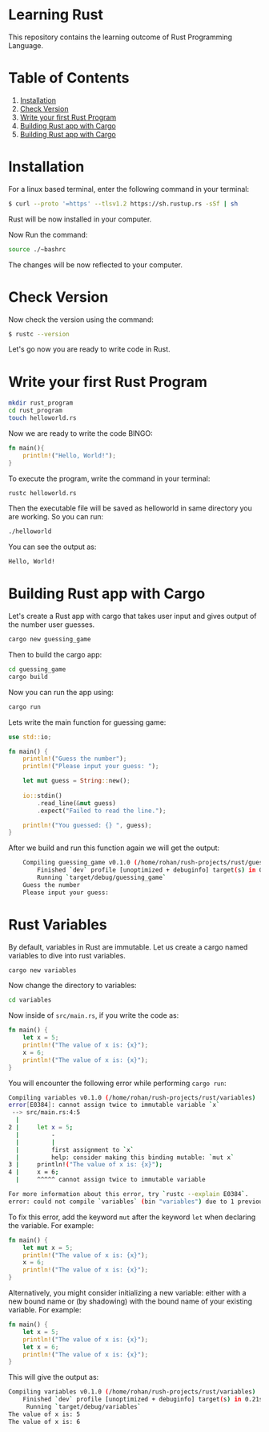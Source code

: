 # Learning Rust

This repository contains the learning outcome of Rust Programming Language.

# Table of Contents
1. [Installation](#Installation)
2. [Check Version](#Check-Version)
3. [Write your first Rust Program](#Write-your-first-Rust-Program)
4. [Building Rust app with Cargo](#Building-Rust-app-with-Cargo)
5. [Building Rust app with Cargo](#Building-Rust-app-with-Cargo)


# Installation

For a linux based terminal, enter the following command in your terminal:

```sh
$ curl --proto '=https' --tlsv1.2 https://sh.rustup.rs -sSf | sh
```

Rust will be now installed in your computer.

Now Run the command:
```sh
source ./~bashrc
```
The changes will be now reflected to your computer.

# Check Version

Now check the version using the command:

```sh
$ rustc --version
```

Let's go now you are ready to write code in Rust.

# Write your first Rust Program
```sh
mkdir rust_program
cd rust_program
touch helloworld.rs
```

Now we are ready to write the code BINGO:

```rs
fn main(){
    println!("Hello, World!");
}
```

To execute the program, write the command in your terminal:
```sh
rustc helloworld.rs
```
Then the executable file will be saved as helloworld in same directory you are working. So you can run:
```sh
./helloworld
```

You can see the output as:
```sh
Hello, World!
```

# Building Rust app with Cargo

Let's create a Rust app with cargo that takes user input and gives output of the number user guesses.

```sh
cargo new guessing_game
```

Then to build the cargo app:
```sh
cd guessing_game
cargo build
```

Now you can run the app using:
```sh
cargo run
```

Lets write the main function for guessing game:

```rs
use std::io;

fn main() {
    println!("Guess the number");
    println!("Please input your guess: ");

	let mut guess = String::new();
	
	io::stdin()
		.read_line(&mut guess)
		.expect("Failed to read the line.");

	println!("You guessed: {} ", guess);
}
```
After we build and run this function again we will get the output:
```sh
    Compiling guessing_game v0.1.0 (/home/rohan/rush-projects/rust/guessing_game)
        Finished `dev` profile [unoptimized + debuginfo] target(s) in 0.91s
        Running `target/debug/guessing_game`
    Guess the number
    Please input your guess: 
```

# Rust Variables
By default, variables in Rust are immutable. Let us create a cargo named variables to dive into rust variables.
```sh
cargo new variables
```
Now change the directory to variables:
```sh
cd variables
```
Now inside of ```src/main.rs```, if you write the code as:
```rs
fn main() {
    let x = 5;
    println!("The value of x is: {x}");
    x = 6;
    println!("The value of x is: {x}");
}
```
You will encounter the following error while performing ```cargo run```:
```sh
Compiling variables v0.1.0 (/home/rohan/rush-projects/rust/variables)
error[E0384]: cannot assign twice to immutable variable `x`
 --> src/main.rs:4:5
  |
2 |     let x = 5;
  |         -
  |         |
  |         first assignment to `x`
  |         help: consider making this binding mutable: `mut x`
3 |     println!("The value of x is: {x}");
4 |     x = 6;
  |     ^^^^^ cannot assign twice to immutable variable

For more information about this error, try `rustc --explain E0384`.
error: could not compile `variables` (bin "variables") due to 1 previous error
```

To fix this error, add the keyword ```mut``` after the keyword ```let``` when declaring the variable. For
example:

```rs
fn main() {
    let mut x = 5;
    println!("The value of x is: {x}");
    x = 6;
    println!("The value of x is: {x}");
}
```

Alternatively, you might consider initializing a new variable: either with a new bound name or (by shadowing) with the bound name of your
existing variable. For example:

```rs
fn main() {
    let x = 5;
    println!("The value of x is: {x}");
    let x = 6;
    println!("The value of x is: {x}");
}
```

This will give the output as:
```sh
Compiling variables v0.1.0 (/home/rohan/rush-projects/rust/variables)
    Finished `dev` profile [unoptimized + debuginfo] target(s) in 0.21s
     Running `target/debug/variables`
The value of x is: 5
The value of x is: 6
```